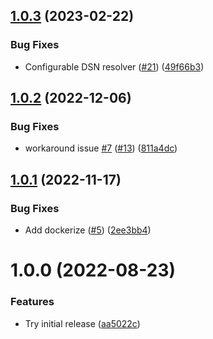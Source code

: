 ## [1.0.3](https://github.com/dns3l/sra/compare/v1.0.2...v1.0.3) (2023-02-22)


### Bug Fixes

* Configurable DSN resolver ([#21](https://github.com/dns3l/sra/issues/21)) ([49f66b3](https://github.com/dns3l/sra/commit/49f66b3fc0019dbc3d5bb25f65f2783d09417b44))

## [1.0.2](https://github.com/dns3l/sra/compare/v1.0.1...v1.0.2) (2022-12-06)


### Bug Fixes

* workaround issue [#7](https://github.com/dns3l/sra/issues/7) ([#13](https://github.com/dns3l/sra/issues/13)) ([811a4dc](https://github.com/dns3l/sra/commit/811a4dc9092b22accddf739b51a9314329e9e222))

## [1.0.1](https://github.com/dns3l/sra/compare/v1.0.0...v1.0.1) (2022-11-17)


### Bug Fixes

* Add dockerize ([#5](https://github.com/dns3l/sra/issues/5)) ([2ee3bb4](https://github.com/dns3l/sra/commit/2ee3bb45b97cdc23fad835ba65b01efbf52a230f))

# 1.0.0 (2022-08-23)


### Features

* Try initial release ([aa5022c](https://github.com/dns3l/sra/commit/aa5022cd7100b936737629bc516a03a659ef47fe))
